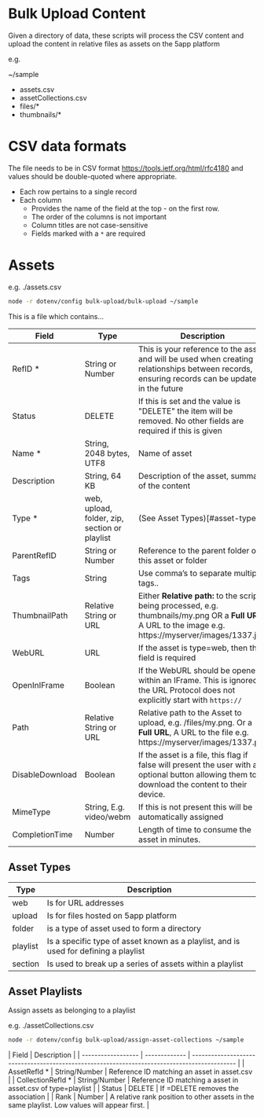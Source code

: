 # Bulk Upload Content

Given a directory of data, these scripts will process the CSV content and upload the content in relative files as assets on the 5app platform

e.g.

~/sample

-   assets.csv
-   assetCollections.csv
-   files/\*
-   thumbnails/\*

# CSV data formats

The file needs to be in CSV format https://tools.ietf.org/html/rfc4180 and values should be double-quoted where appropriate.

-   Each row pertains to a single record
-   Each column
    -   Provides the name of the field at the top - on the first row.
    -   The order of the columns is not important
    -   Column titles are not case-sensitive
    -   Fields marked with a `*` are required

# Assets

e.g. ./assets.csv

```bash
node -r dotenv/config bulk-upload/bulk-upload ~/sample
```

This is a file which contains...

| Field           | Type                                          | Description                                                                                                                                                 |
| --------------- | --------------------------------------------- | ----------------------------------------------------------------------------------------------------------------------------------------------------------- |
| RefID \*        | String or Number                              | This is your reference to the asset and will be used when creating relationships between records, ensuring records can be updated in the future             |
| Status          | DELETE                                        | If this is set and the value is "DELETE" the item will be removed. No other fields are required if this is given                                            |
| Name \*         | String, 2048 bytes, UTF8                      | Name of asset                                                                                                                                               |
| Description     | String, 64 KB                                 | Description of the asset, summary of the content                                                                                                            |
| Type \*         | web, upload, folder, zip, section or playlist | (See Asset Types)[#asset-types]                                                                                                                             |
| ParentRefID     | String or Number                              | Reference to the parent folder of this asset or folder                                                                                                      |
| Tags            | String                                        | Use comma’s to separate multiple tags..                                                                                                                     |
| ThumbnailPath   | Relative String or URL                        | Either **Relative path:** to the script being processed, e.g. thumbnails/my.png OR a **Full URL:** A URL to the image e.g. https://myserver/images/1337.jpg |
| WebURL          | URL                                           | If the asset is type=web, then this field is required                                                                                                       |
| OpenInIFrame    | Boolean                                       | If the WebURL should be opened within an IFrame. This is ignored if the URL Protocol does not explicitly start with `https://`                              |
| Path            | Relative String or URL                        | Relative path to the Asset to upload, e.g. /files/my.png. Or a **Full URL**, A URL to the file e.g. https://myserver/images/1337.pdf                        |
| DisableDownload | Boolean                                       | If the asset is a file, this flag if false will present the user with an optional button allowing them to download the content to their device.             |
| MimeType        | String, E.g. video/webm                       | If this is not present this will be automatically assigned                                                                                                  |
| CompletionTime  | Number                                        | Length of time to consume the asset in minutes.                                                                                                             |

## Asset Types

| Type     | Description                                                                          |
| -------- | ------------------------------------------------------------------------------------ |
| web      | Is for URL addresses                                                                 |
| upload   | Is for files hosted on 5app platform                                                 |
| folder   | is a type of asset used to form a directory                                          |
| playlist | Is a specific type of asset known as a playlist, and is used for defining a playlist |
| section  | Is used to break up a series of assets within a playlist                             |

## Asset Playlists

Assign assets as belonging to a playlist

e.g. ./assetCollections.csv

```bash
node -r dotenv/config bulk-upload/assign-asset-collections ~/sample
```

| Field              | Description   |
| ------------------ | ------------- | -------------------------------------------------------------------------------------------- |
| AssetRefId \*      | String/Number | Reference ID matching an asset in asset.csv                                                  |
| CollectionRefId \* | String/Number | Reference ID matching a asset in asset.csv of type=playlist                                  |
| Status             | DELETE        | If =DELETE removes the association                                                           |
| Rank               | Number        | A relative rank position to other assets in the same playlist. Low values will appear first. |
